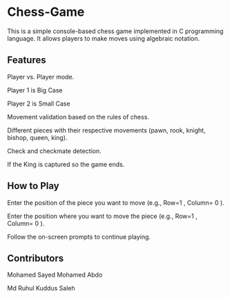 # Chess-Game

This is a simple console-based chess game implemented in C programming language. It allows players to make moves using algebraic notation.

## Features
Player vs. Player mode.

Player 1 is Big Case

Player 2 is Small Case

Movement validation based on the rules of chess.

Different pieces with their respective movements (pawn, rook, knight, bishop, queen, king).

Check and checkmate detection.

If the King is captured so the game ends.

## How to Play
Enter the position of the piece you want to move (e.g., Row=1 , Column= 0 ).

Enter the position where you want to move the piece (e.g., Row=1 , Column= 0 ).

Follow the on-screen prompts to continue playing.
## Contributors
Mohamed Sayed Mohamed Abdo

Md Ruhul Kuddus Saleh
